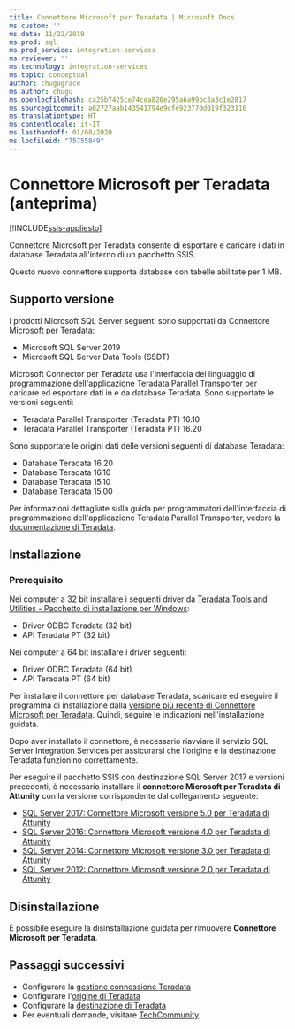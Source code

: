 ```yaml
---
title: Connettore Microsoft per Teradata | Microsoft Docs
ms.custom: ''
ms.date: 11/22/2019
ms.prod: sql
ms.prod_service: integration-services
ms.reviewer: ''
ms.technology: integration-services
ms.topic: conceptual
author: chugugrace
ms.author: chugu
ms.openlocfilehash: ca25b7425ce74cea820e295a6a99bc3a3c1e2817
ms.sourcegitcommit: a02727aab143541794e9cfe923770d019f323116
ms.translationtype: HT
ms.contentlocale: it-IT
ms.lasthandoff: 01/08/2020
ms.locfileid: "75755849"
---
```

# <a name="microsoft-connector-for-teradata-preview"></a>Connettore Microsoft per Teradata (anteprima)
[!INCLUDE[ssis-appliesto](../../includes/ssis-appliesto-ssvrpluslinux-asdb-asdw-xxx.md)]

Connettore Microsoft per Teradata consente di esportare e caricare i dati in database Teradata all'interno di un pacchetto SSIS.

Questo nuovo connettore supporta database con tabelle abilitate per 1 MB.

## <a name="version-support"></a>Supporto versione

I prodotti Microsoft SQL Server seguenti sono supportati da Connettore Microsoft per Teradata:

- Microsoft SQL Server 2019
- Microsoft SQL Server Data Tools (SSDT)

Microsoft Connector per Teradata usa l'interfaccia del linguaggio di programmazione dell'applicazione Teradata Parallel Transporter per caricare ed esportare dati in e da database Teradata. Sono supportate le versioni seguenti:

- Teradata Parallel Transporter (Teradata PT) 16.10
- Teradata Parallel Transporter (Teradata PT) 16.20

Sono supportate le origini dati delle versioni seguenti di database Teradata:

- Database Teradata 16.20
- Database Teradata 16.10
- Database Teradata 15.10
- Database Teradata 15.00

Per informazioni dettagliate sulla guida per programmatori dell'interfaccia di programmazione dell'applicazione Teradata Parallel Transporter, vedere la [documentazione di Teradata](https://docs.teradata.com/).

## <a name="installation"></a>Installazione

### <a name="prerequisite"></a>Prerequisito

Nei computer a 32 bit installare i seguenti driver da [Teradata Tools and Utilities - Pacchetto di installazione per Windows](https://downloads.teradata.com/download/tools/teradata-tools-and-utilities-windows-installation-package):

- Driver ODBC Teradata (32 bit)
- API Teradata PT (32 bit)

Nei computer a 64 bit installare i driver seguenti:

- Driver ODBC Teradata (64 bit)
- API Teradata PT (64 bit)

Per installare il connettore per database Teradata, scaricare ed eseguire il programma di installazione dalla [versione più recente di Connettore Microsoft per Teradata](https://www.microsoft.com/download/details.aspx?id=100599). Quindi, seguire le indicazioni nell'installazione guidata.

Dopo aver installato il connettore, è necessario riavviare il servizio SQL Server Integration Services per assicurarsi che l'origine e la destinazione Teradata funzionino correttamente.

Per eseguire il pacchetto SSIS con destinazione SQL Server 2017 e versioni precedenti, è necessario installare il **connettore Microsoft per Teradata di Attunity** con la versione corrispondente dal collegamento seguente:

- [SQL Server 2017: Connettore Microsoft versione 5.0 per Teradata di Attunity](https://www.microsoft.com/download/details.aspx?id=55179)
- [SQL Server 2016: Connettore Microsoft versione 4.0 per Teradata di Attunity](https://www.microsoft.com/download/details.aspx?id=52950)
- [SQL Server 2014: Connettore Microsoft versione 3.0 per Teradata di Attunity](https://www.microsoft.com/download/details.aspx?id=44582)
- [SQL Server 2012: Connettore Microsoft versione 2.0 per Teradata di Attunity](https://www.microsoft.com/download/details.aspx?id=29283)

## <a name="uninstallation"></a>Disinstallazione

È possibile eseguire la disinstallazione guidata per rimuovere **Connettore Microsoft per Teradata**.

## <a name="next-steps"></a>Passaggi successivi

- Configurare la [gestione connessione Teradata](teradata-connection-manager.md)
- Configurare l'[origine di Teradata](teradata-source.md)
- Configurare la [destinazione di Teradata](teradata-destination.md)
- Per eventuali domande, visitare [TechCommunity](https://aka.ms/AA6iwdw).
